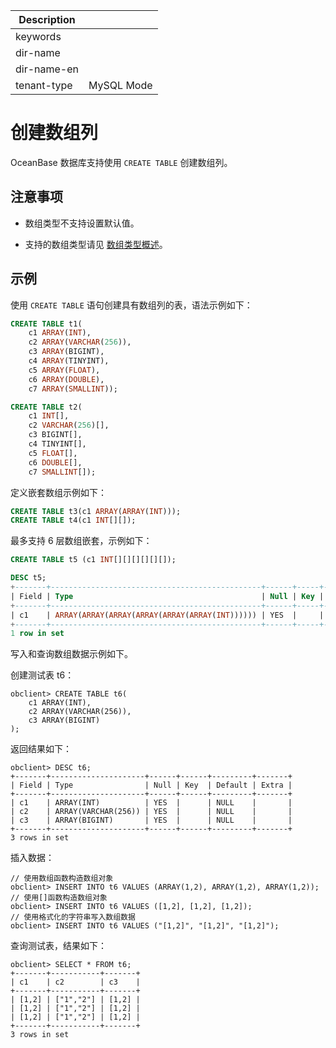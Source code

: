 | Description   |                 |
|---------------|-----------------|
| keywords      |                 |
| dir-name      |                 |
| dir-name-en   |                 |
| tenant-type   | MySQL Mode      |

# 创建数组列

OceanBase 数据库支持使用 `CREATE TABLE` 创建数组列。

## 注意事项

* 数组类型不支持设置默认值。

* 支持的数组类型请见 [数组类型概述](100.array-data-type-overview-of-mysql-mode.md)。

## 示例

使用 `CREATE TABLE` 语句创建具有数组列的表，语法示例如下：

```sql
CREATE TABLE t1(
    c1 ARRAY(INT), 
    c2 ARRAY(VARCHAR(256)), 
    c3 ARRAY(BIGINT), 
    c4 ARRAY(TINYINT), 
    c5 ARRAY(FLOAT), 
    c6 ARRAY(DOUBLE), 
    c7 ARRAY(SMALLINT));
```

```sql
CREATE TABLE t2(
    c1 INT[], 
    c2 VARCHAR(256)[], 
    c3 BIGINT[], 
    c4 TINYINT[], 
    c5 FLOAT[], 
    c6 DOUBLE[], 
    c7 SMALLINT[]);
```

定义嵌套数组示例如下：

```sql
CREATE TABLE t3(c1 ARRAY(ARRAY(INT)));
CREATE TABLE t4(c1 INT[][]);
```

最多支持 6 层数组嵌套，示例如下：

```sql
CREATE TABLE t5 (c1 INT[][][][][][]);

DESC t5;
+-------+-----------------------------------------------+------+-----+---------+-------+
| Field | Type                                          | Null | Key | Default | Extra |
+-------+-----------------------------------------------+------+-----+---------+-------+
| c1    | ARRAY(ARRAY(ARRAY(ARRAY(ARRAY(ARRAY(INT)))))) | YES  |     | NULL    |       |
+-------+-----------------------------------------------+------+-----+---------+-------+
1 row in set
```

写入和查询数组数据示例如下。

创建测试表 t6：

```shell
obclient> CREATE TABLE t6(
    c1 ARRAY(INT), 
    c2 ARRAY(VARCHAR(256)), 
    c3 ARRAY(BIGINT)
);
```

返回结果如下：

```shell
obclient> DESC t6;
+-------+---------------------+------+------+---------+-------+
| Field | Type                | Null | Key  | Default | Extra |
+-------+---------------------+------+------+---------+-------+
| c1    | ARRAY(INT)          | YES  |      | NULL    |       |
| c2    | ARRAY(VARCHAR(256)) | YES  |      | NULL    |       |
| c3    | ARRAY(BIGINT)       | YES  |      | NULL    |       |
+-------+---------------------+------+------+---------+-------+
3 rows in set
```

插入数据：

```shell
// 使用数组函数构造数组对象
obclient> INSERT INTO t6 VALUES (ARRAY(1,2), ARRAY(1,2), ARRAY(1,2));
// 使用[]函数构造数组对象
obclient> INSERT INTO t6 VALUES ([1,2], [1,2], [1,2]);
// 使用格式化的字符串写入数组数据
obclient> INSERT INTO t6 VALUES ("[1,2]", "[1,2]", "[1,2]");
```

查询测试表，结果如下：

```shell
obclient> SELECT * FROM t6;
+-------+-----------+-------+
| c1    | c2        | c3    |
+-------+-----------+-------+
| [1,2] | ["1","2"] | [1,2] |
| [1,2] | ["1","2"] | [1,2] |
| [1,2] | ["1","2"] | [1,2] |
+-------+-----------+-------+
3 rows in set
```
